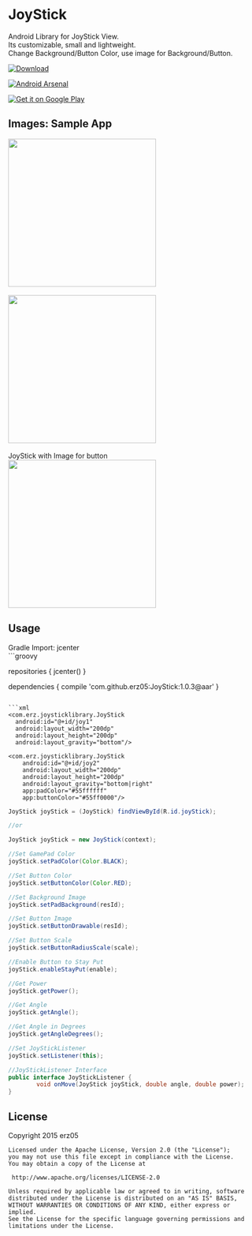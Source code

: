 # JoyStick
Android Library for JoyStick View.<br>
Its customizable, small and lightweight.<br>
Change Background/Button Color, use image for Background/Button.

[ ![Download](https://api.bintray.com/packages/erz05/maven/JoyStick/images/download.svg) ](https://bintray.com/erz05/maven/JoyStick/_latestVersion)

[![Android Arsenal](https://img.shields.io/badge/Android%20Arsenal-JoyStick-blue.svg?style=flat)](http://android-arsenal.com/details/1/2712)

<a href="https://play.google.com/store/apps/details?id=com.erz.joystick&utm_source=global_co&utm_medium=prtnr&utm_content=Mar2515&utm_campaign=PartBadge&pcampaignid=MKT-AC-global-none-all-co-pr-py-PartBadges-Oct1515-1"><img alt="Get it on Google Play" src="https://play.google.com/intl/en_us/badges/images/apps/en-play-badge.png" /></a>

<H2>Images: Sample App</H2>
<img width="300px" src="https://github.com/erz05/JoyStick/blob/master/images/Screenshot_2015-10-30-21-38-13.png" />
<br><br>
<img width="300px" src="https://github.com/erz05/JoyStick/blob/master/images/Screenshot_2015-10-30-21-43-47.png" />
<br><br>
JoyStick with Image for button<br>
<img width="300px" src="https://github.com/erz05/JoyStick/blob/master/images/Screenshot_2015-11-02-18-05-49.png" />
<br>

<H2>Usage</H2>
Gradle Import: jcenter <br>
```groovy

repositories {
    jcenter()
}

dependencies {
    compile 'com.github.erz05:JoyStick:1.0.3@aar'
}
```

```xml
<com.erz.joysticklibrary.JoyStick
  android:id="@+id/joy1"
  android:layout_width="200dp"
  android:layout_height="200dp"
  android:layout_gravity="bottom"/>

<com.erz.joysticklibrary.JoyStick
    android:id="@+id/joy2"
    android:layout_width="200dp"
    android:layout_height="200dp"
    android:layout_gravity="bottom|right"
    app:padColor="#55ffffff"
    app:buttonColor="#55ff0000"/>
```

```java
JoyStick joyStick = (JoyStick) findViewById(R.id.joyStick);

//or 

JoyStick joyStick = new JoyStick(context);

//Set GamePad Color
joyStick.setPadColor(Color.BLACK);

//Set Button Color
joyStick.setButtonColor(Color.RED);

//Set Background Image
joyStick.setPadBackground(resId);

//Set Button Image
joyStick.setButtonDrawable(resId);

//Set Button Scale
joyStick.setButtonRadiusScale(scale);

//Enable Button to Stay Put
joyStick.enableStayPut(enable);

//Get Power
joyStick.getPower();

//Get Angle
joyStick.getAngle();

//Get Angle in Degrees
joyStick.getAngleDegrees();

//Set JoyStickListener
joyStick.setListener(this);

//JoyStickListener Interface
public interface JoyStickListener {
        void onMove(JoyStick joyStick, double angle, double power);
}
```
<H2>License</H2>
    Copyright 2015 erz05

    Licensed under the Apache License, Version 2.0 (the "License");
    you may not use this file except in compliance with the License.
    You may obtain a copy of the License at

     http://www.apache.org/licenses/LICENSE-2.0

    Unless required by applicable law or agreed to in writing, software
    distributed under the License is distributed on an "AS IS" BASIS,
    WITHOUT WARRANTIES OR CONDITIONS OF ANY KIND, either express or implied.
    See the License for the specific language governing permissions and
    limitations under the License.

